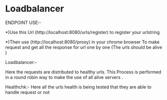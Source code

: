 # Loadbalancer

ENDPOINT USE:-

*)Use this Url (http://localhost:8080/urls/register) to register your urlstring

*)Then use (http://localhost:8080/proxy) in your chrome browser To make request and get all the response for url one by one (The urls should be alive )


Loadbalancer:-

Here the requests are distributed to healthy urls. This Process is performed in a round robin way to make the use of all alive servers .


Healthchk:-
Here all the urls health is being tested that they are able to handle request or not



